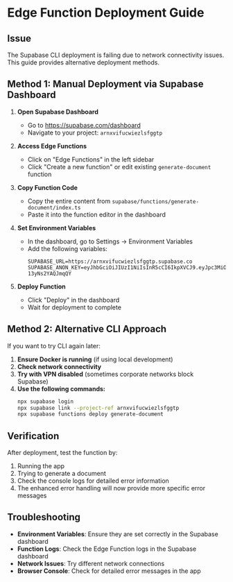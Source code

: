 # Edge Function Deployment Guide

## Issue
The Supabase CLI deployment is failing due to network connectivity issues. This guide provides alternative deployment methods.

## Method 1: Manual Deployment via Supabase Dashboard

1. **Open Supabase Dashboard**
   - Go to https://supabase.com/dashboard
   - Navigate to your project: `arnxvifucwiezlsfggtp`

2. **Access Edge Functions**
   - Click on "Edge Functions" in the left sidebar
   - Click "Create a new function" or edit existing `generate-document` function

3. **Copy Function Code**
   - Copy the entire content from `supabase/functions/generate-document/index.ts`
   - Paste it into the function editor in the dashboard

4. **Set Environment Variables**
   - In the dashboard, go to Settings → Environment Variables
   - Add the following variables:
     ```
     SUPABASE_URL=https://arnxvifucwiezlsfggtp.supabase.co
     SUPABASE_ANON_KEY=eyJhbGciOiJIUzI1NiIsInR5cCI6IkpXVCJ9.eyJpc3MiOiJzdXBhYmFzZSIsInJlZiI6ImFybnh2aWZ1Y3dpZXpsc2ZnZ3RwIiwicm9sZSI6ImFub24iLCJpYXQiOjE3NTcwNjI2MzAsImV4cCI6MjA3MjYzODYzMH0.EDf5vgA1L5tBU58sUKNWDA53RUt6-13yNs2YAQJmqQY
     ```

5. **Deploy Function**
   - Click "Deploy" in the dashboard
   - Wait for deployment to complete

## Method 2: Alternative CLI Approach

If you want to try CLI again later:

1. **Ensure Docker is running** (if using local development)
2. **Check network connectivity**
3. **Try with VPN disabled** (sometimes corporate networks block Supabase)
4. **Use the following commands:**
   ```bash
   npx supabase login
   npx supabase link --project-ref arnxvifucwiezlsfggtp
   npx supabase functions deploy generate-document
   ```

## Verification

After deployment, test the function by:
1. Running the app
2. Trying to generate a document
3. Check the console logs for detailed error information
4. The enhanced error handling will now provide more specific error messages

## Troubleshooting

- **Environment Variables**: Ensure they are set correctly in the Supabase dashboard
- **Function Logs**: Check the Edge Function logs in the Supabase dashboard
- **Network Issues**: Try different network connections
- **Browser Console**: Check for detailed error messages in the app